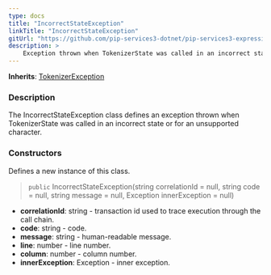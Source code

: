 ```yaml
---
type: docs
title: "IncorrectStateException"
linkTitle: "IncorrectStateException"
gitUrl: "https://github.com/pip-services3-dotnet/pip-services3-expressions-dotnet"
description: > 
    Exception thrown when TokenizerState was called in an incorrect state or for an unsupported character.
---
```


**Inherits**: [TokenizerException](../tokenizer_exception)

### Description

The IncorrectStateException class defines an exception thrown when TokenizerState was called in an incorrect state or for an unsupported character.

### Constructors
Defines a new instance of this class.
> `public` IncorrectStateException(string correlationId = null, string code = null, string message = null, Exception innerException = null)

- **correlationId**: string - transaction id used to trace execution through the call chain.
- **code**: string - code.
- **message**: string - human-readable message.
- **line**: number - line number.
- **column**: number - column number.
- **innerException**: Exception - inner exception.
